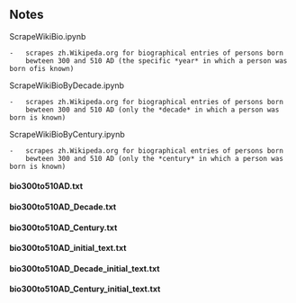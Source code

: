 ## Notes

ScrapeWikiBio.ipynb

    -   scrapes zh.Wikipeda.org for biographical entries of persons born
        bewteen 300 and 510 AD (the specific *year* in which a person was born ofis known)
ScrapeWikiBioByDecade.ipynb

    -   scrapes zh.Wikipeda.org for biographical entries of persons born 
        bewteen 300 and 510 AD (only the *decade* in which a person was born is known)

ScrapeWikiBioByCentury.ipynb

    -   scrapes zh.Wikipeda.org for biographical entries of persons born 
        bewteen 300 and 510 AD (only the *century* in which a person was born is known)



#### bio300to510AD.txt
#### bio300to510AD_Decade.txt
#### bio300to510AD_Century.txt
#### bio300to510AD_initial_text.txt
#### bio300to510AD_Decade_initial_text.txt
#### bio300to510AD_Century_initial_text.txt
